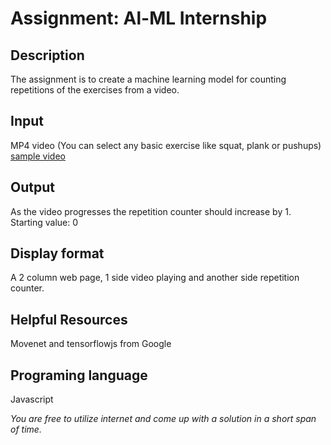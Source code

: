 # Assignment: Al-ML Internship

## Description

The assignment is to create a machine learning model for counting repetitions of the exercises from a video.

## Input

MP4 video (You can select any basic exercise like squat, plank or pushups)
[sample video](https://www.youtube.com/watch?v=xoCKHx8Yyj4)

## Output

As the video progresses the repetition counter should increase by 1.
Starting value: 0

## Display format

A 2 column web page, 1 side video playing and another side repetition counter.

## Helpful Resources

Movenet and tensorflowjs from Google

## Programing language

Javascript

_You are free to utilize internet and come up with a solution in a short span of time._
